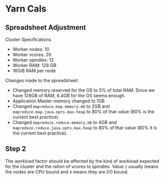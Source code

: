 # Yarn Cals

## Spreadsheet Adjustment

Cluster Specifications
- Worker nodes: 10
- Worker vcores: 20
- Worker spindles: 12
- Worker RAM: 128 GB
- 16GiB RAM per node

Changes made to the spreadsheet:
- Changed memory reserved for the OS to 5% of total RAM. Since we have 128GB of RAM, 6.4GB for the OS seems enough.
- Application Master memory changed to 1GB
- Changed `mapreduce.map.memory.mb` to 2GB and `mapreduce.map.java.opts.max.heap` to 80% of that value (80% is the current best practice).
- Changed `mapreduce.reduce.memory.mb` to 4GB and `mapreduce.reduce.java.opts.max.heap` to 80% of that value (80% it is the current best practice).

## Step 2

The workload factor should be affected by the kind of workload expected for the cluster and the ration of vcores to spindles. Value `1` usually means the nodes are CPU bound and `4` means they are I/O bound.

